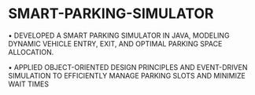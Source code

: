 # SMART-PARKING-SIMULATOR
• DEVELOPED A SMART PARKING SIMULATOR IN JAVA, MODELING DYNAMIC VEHICLE ENTRY, EXIT, AND OPTIMAL PARKING SPACE ALLOCATION.

• APPLIED OBJECT-ORIENTED DESIGN PRINCIPLES AND EVENT-DRIVEN SIMULATION TO EFFICIENTLY MANAGE PARKING SLOTS AND MINIMIZE WAIT
TIMES
